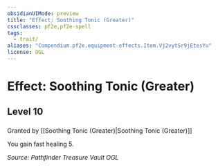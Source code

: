 ```yaml
---
obsidianUIMode: preview
title: "Effect: Soothing Tonic (Greater)"
cssclasses: pf2e,pf2e-spell
tags:
  - trait/
aliases: "Compendium.pf2e.equipment-effects.Item.Vj2vytSr9jEtesYu"
license: OGL
---
```

# Effect: Soothing Tonic (Greater)
## Level 10
### 






Granted by [[Soothing Tonic (Greater)|Soothing Tonic (Greater)]]

You gain fast healing 5.

*Source: Pathfinder Treasure Vault*
*OGL*
